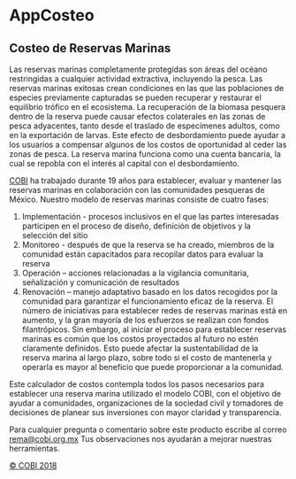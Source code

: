 # AppCosteo

## Costeo de Reservas Marinas

Las reservas marinas completamente protegidas son áreas del océano restringidas a cualquier actividad extractiva, incluyendo la pesca. Las reservas marinas exitosas crean condiciones en las que las poblaciones de especies previamente capturadas se pueden recuperar y restaurar el equilibrio trófico en el ecosistema. La recuperación de la biomasa pesquera dentro de la reserva puede causar efectos colaterales en las zonas de pesca adyacentes, tanto desde el traslado de especímenes adultos, como en la exportación de larvas. Este efecto de desbordamiento puede ayudar a los usuarios a compensar algunos de los costos de oportunidad al ceder las zonas de pesca. La reserva marina funciona como una cuenta bancaria, la cual se repobla con el interés al capital con el desbordamiento.

[COBI](www.cobi.org.mx) ha trabajado durante 19 años para establecer, evaluar y mantener las reservas marinas en colaboración con las comunidades pesqueras de México. Nuestro modelo de reservas marinas consiste de cuatro fases:

1. Implementación - procesos inclusivos en el que las partes interesadas participen en el proceso de diseño, definición de objetivos y la selección del sitio
2. Monitoreo - después de que la reserva se ha creado, miembros de la comunidad están capacitados para recopilar datos para evaluar la reserva
3. Operación – acciones relacionadas a la vigilancia comunitaria, señalización y comunicación de resultados
4. Renovación – manejo adaptativo basado en los datos recogidos por la comunidad para garantizar el funcionamiento eficaz de la reserva.
El número de iniciativas para establecer redes de reservas marinas está en aumento, y la gran mayoría de los esfuerzos se realizan con fondos filantrópicos. Sin embargo, al iniciar el proceso para establecer reservas marinas es común que los costos proyectados al futuro no estén claramente definidos. Esto puede afectar la sustentabilidad de la reserva marina al largo plazo, sobre todo si el costo de mantenerla y operarla es mayor al beneficio que puede proporcionar a la comunidad.

Este calculador de costos contempla todos los pasos necesarios para establecer una reserva marina utilizado el modelo COBI, con el objetivo de ayudar a comunidades, organizaciones de la sociedad civil y tomadores de decisiones de planear sus inversiones con mayor claridad y transparencia.

Para cualquier pregunta o comentario sobre este producto escribe al correo rema@cobi.org.mx Tus observaciones nos ayudarán a mejorar nuestras herramientas.

[© COBI 2018](LICENSE.md)
